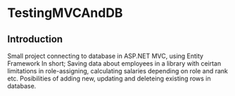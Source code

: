 # TestingMVCAndDB

## Introduction
Small project connecting to database in ASP.NET MVC, using Entity Framework
In short; Saving data about employees in a library with ceirtan limitations in role-assigning, calculating salaries depending on role and rank etc. 
Posibilities of adding new, updating and deleteing existing rows in database.

